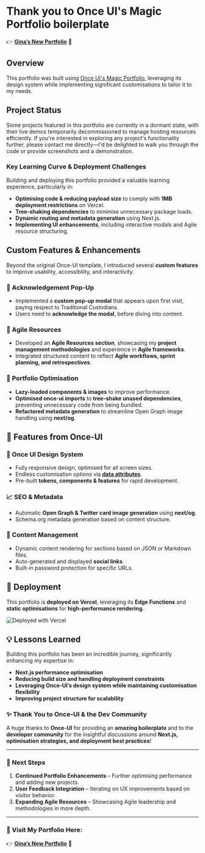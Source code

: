 # **Thank you to Once UI's Magic Portfolio boilerplate**

👉 [**Gina’s New Portfolio**](https://ginas-new-portfolio.vercel.app/) 🚀  

## **Overview**
This portfolio was built using [Once UI's Magic Portfolio](https://once-ui.com), leveraging its design system while implementing significant customisations to tailor it to my needs.

## **Project Status**
Some projects featured in this portfolio are currently in a dormant state, with their live demos temporarily decommissioned to manage hosting resources efficiently. If you're interested in exploring any project's functionality further, please contact me directly—I'd be delighted to walk you through the code or provide screenshots and a demonstration.

### **Key Learning Curve & Deployment Challenges**

Building and deploying this portfolio provided a valuable learning experience, particularly in:

- **Optimising code & reducing payload size** to comply with **1MB deployment restrictions** on Vercel.
- **Tree-shaking dependencies** to minimise unnecessary package loads.
- **Dynamic routing and metadata generation** using Next.js.
- **Implementing UI enhancements**, including interactive modals and Agile resource structuring.

## **Custom Features & Enhancements**
Beyond the original Once-UI template, I introduced several **custom features** to improve usability, accessibility, and interactivity.

### **🔹 Acknowledgement Pop-Up**
- Implemented a **custom pop-up modal** that appears upon first visit, paying respect to Traditional Custodians.
- Users need to **acknowledge the modal**, before diving into content.

### **🔹 Agile Resources**
- Developed an **Agile Resources section**, showcasing my **project management methodologies** and experience in **Agile frameworks**.
- Integrated structured content to reflect **Agile workflows, sprint planning, and retrospectives**.

### **🔹 Portfolio Optimisation**
- **Lazy-loaded components & images** to improve performance.
- **Optimised once-ui imports** to **tree-shake unused dependencies**, preventing unnecessary code from being bundled.
- **Refactored metadata generation** to streamline Open Graph image handling using **next/og**.

## **📌 Features from Once-UI**

### **🎨 Once UI Design System**
- Fully responsive design, optimised for all screen sizes.
- Endless customisation options via **[data attributes](https://once-ui.com/docs/theming)**.
- Pre-built **tokens, components & features** for rapid development.

### **📈 SEO & Metadata**
- Automatic **Open Graph & Twitter card image generation** using **next/og**.
- Schema.org metadata generation based on content structure.

### **📝 Content Management**
- Dynamic content rendering for sections based on JSON or Markdown files.
- Auto-generated and displayed **social links**.
- Built-in password protection for specific URLs.

## **🚀 Deployment**
This portfolio is **deployed on Vercel**, leveraging its **Edge Functions** and **static optimisations** for **high-performance rendering**.  

![Deployed with Vercel](https://ginas-new-portfolio.vercel.app/)

## **💡 Lessons Learned**
Building this portfolio has been an incredible journey, significantly enhancing my expertise in:
- **Next.js performance optimisation**
- **Reducing build size and handling deployment constraints**
- **Leveraging Once-UI’s design system while maintaining customisation flexibility**
- **Improving project structure for scalability**
  
### **✨ Thank You to Once-UI & the Dev Community**
A huge thanks to **Once-UI** for providing an **amazing boilerplate** and to the **developer community** for the insightful discussions around **Next.js, optimisation strategies, and deployment best practices**!

---

### **📌 Next Steps**
1. **Continued Portfolio Enhancements** – Further optimising performance and adding new projects.
2. **User Feedback Integration** – Iterating on UX improvements based on visitor behavior.
3. **Expanding Agile Resources** – Showcasing Agile leadership and methodologies in more depth.

---

### **🔗 Visit My Portfolio Here:**
👉 [**Gina’s New Portfolio**](https://ginas-new-portfolio.vercel.app/) 🚀  
